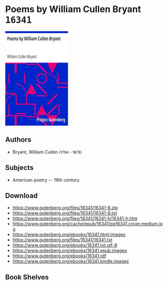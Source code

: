 # Poems by William Cullen Bryant <kbd>16341</kbd>

![](./cover.medium.jpg "")

## Authors


 - Bryant, William Cullen <small>(1794 - 1878)</small>

## Subjects


 - American poetry -- 19th century

## Download


 - https://www.gutenberg.org/files/16341/16341-8.zip
 - https://www.gutenberg.org/files/16341/16341-8.txt
 - https://www.gutenberg.org/files/16341/16341-h/16341-h.htm
 - https://www.gutenberg.org/cache/epub/16341/pg16341.cover.medium.jpg
 - https://www.gutenberg.org/ebooks/16341.html.images
 - https://www.gutenberg.org/files/16341/16341.txt
 - https://www.gutenberg.org/ebooks/16341.txt.utf-8
 - https://www.gutenberg.org/ebooks/16341.epub.images
 - https://www.gutenberg.org/ebooks/16341.rdf
 - https://www.gutenberg.org/ebooks/16341.kindle.images

## Book Shelves


